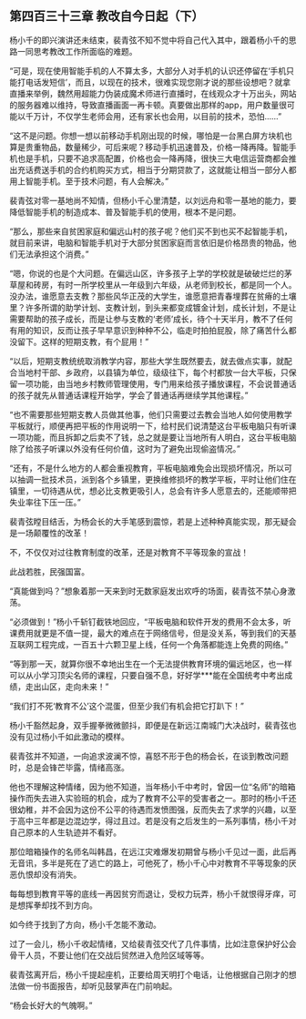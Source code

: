 ## 第四百三十三章 教改自今日起（下）
杨小千的即兴演讲还未结束，裴青弦不知不觉中将自己代入其中，跟着杨小千的思路一同思考教改工作所面临的难题。

“可是，现在使用智能手机的人不算太多，大部分人对手机的认识还停留在‘手机只能打电话发短信’，而且，以现在的技术，很难实现您刚才说的那些设想吧？就拿直播来举例，魏然用超能力伪装成魔术师进行直播时，在线观众才十万出头，网站的服务器难以维持，导致直播画面一再卡顿。真要做出那样的app，用户数量很可能以千万计，不仅学生老师会用，还有家长也会用，以目前的技术，恐怕……”

“这不是问题。你想一想以前移动手机刚出现的时候，哪怕是一台黑白屏方块机也算是贵重物品，数量稀少，可后来呢？移动手机迅速普及，价格一降再降。智能手机也是手机，只要不追求高配置，价格也会一降再降，很快三大电信运营商都会推出充话费送手机的合约机购买方式，相当于分期贷款了，这就能让相当一部分人都用上智能手机。至于技术问题，有人会解决。”

裴青弦对零一基地尚不知情，但杨小千心里清楚，以刘远舟和零一基地的能力，要降低智能手机的制造成本、普及智能手机的使用，根本不是问题。

“那么，那些来自贫困家庭和偏远山村的孩子呢？他们买不到也买不起智能手机，就目前来讲，电脑和智能手机对于大部分贫困家庭而言依旧是价格昂贵的物品，他们无法承担这个消费。”

“嗯，你说的也是个大问题。在偏远山区，许多孩子上学的学校就是破破烂烂的茅草屋和砖房，有时一所学校里从一年级到六年级，从老师到校长，都是同一个人。没办法，谁愿意去支教？那些风华正茂的大学生，谁愿意把青春埋葬在贫瘠的土壤里？许多所谓的助学计划、支教计划，到头来都变成镀金计划，成长计划，不是让需要帮助的孩子成长，而是让参与支教的‘老师’成长，待个十天半月，教不了任何有用的知识，反而让孩子早早意识到种种不公，临走时拍拍屁股，除了痛苦什么都没留下。这样的短期支教，有个屁用！”

“以后，短期支教统统取消教学内容，那些大学生既然要去，就去做点实事，就配合当地村干部、乡政府，以县镇为单位，级级往下，每个村都放一台大平板，只保留一项功能，由当地乡村教师管理使用，专门用来给孩子播放课程，不会说普通话的孩子就先从普通话课程开始学，学会了普通话再继续学其他课程。”

“也不需要那些短期支教人员做其他事，他们只需要过去教会当地人如何使用教学平板就行，顺便再把平板的作用说明一下，给村民们说清楚这台平板电脑只有听课一项功能，而且拆卸之后卖不了钱，总之就是要让当地所有人明白，这台平板电脑除了给孩子听课以外没有任何价值，这时为了避免出现偷盗情况。”

“还有，不是什么地方的人都会重视教育，平板电脑难免会出现损坏情况，所以可以抽调一批技术员，派到各个乡镇里，更换维修损坏的教学平板，平时让他们住在镇里，一切待遇从优，想必比支教更吸引人，总会有许多人愿意去的，还能顺带把失业率往下压一压。”

裴青弦瞠目结舌，为杨会长的大手笔感到震惊，若是上述种种真能实现，那无疑会是一场颠覆性的改革！

不，不仅仅对过往教育制度的改革，还是对教育不平等现象的宣战！

此战若胜，民强国富。

“真能做到吗？”想象着那一天来到时无数家庭发出欢呼的场面，裴青弦不禁心身激荡。

“必须做到！”杨小千斩钉截铁地回应，“平板电脑和软件开发的费用不会太多，听课费用就更是不值一提，最大的难点在于网络信号，但是没关系，等到我们的天基互联网工程完成，一百五十六颗卫星上线，任何一个角落都能连上免费的网络。”

“等到那一天，就算你很不幸地出生在一个无法提供教育环境的偏远地区，也一样可以从小学习顶尖名师的课程，只要自强不息，好好学***能在全国统考中考出成绩，走出山区，走向未来！”

“我们打不死‘教育不公’这个混蛋，但至少我们有机会把它打趴下！”

杨小千豁然起身，双手握拳微微颤抖，即便是在新远江南城门大决战时，裴青弦也没有见过杨小千如此激动的模样。

裴青弦并不知道，一向追求波澜不惊，喜怒不形于色的杨会长，在谈到教改问题时，总是会锋芒毕露，情绪高涨。

他也不理解这种情绪，因为他不知道，当年杨小千中考时，曾因一位“名师”的暗箱操作而失去进入实验班的机会，成为了教育不公平的受害者之一。那时的杨小千还很幼稚，并不会因为这份不公平的待遇而发愤图强，反而失去了求学的兴趣，以至于高中三年都是边混边学，得过且过。若是没有之后发生的一系列事情，杨小千对自己原本的人生轨迹并不看好。

那位暗箱操作的名师名叫韩昌，在远江灾难爆发初期曾与杨小千见过一面，此后再无音讯，多半是死在了逃亡的路上，可他死了，杨小千心中对教育不平等现象的厌恶仇恨却没有消失。

每每想到教育平等的底线一再因贫穷而退让，受权力玩弄，杨小千就恨得牙痒，可是想挥拳却找不到方向。

如今终于找到了方向，杨小千怎能不激动。

过了一会儿，杨小千收起情绪，又给裴青弦交代了几件事情，比如注意保护好公会骨干人员，不要让他们在交战后贸然进入危险区域等等。

裴青弦离开后，杨小千提起座机，正要给周天明打个电话，让他根据自己刚才的想法做一份书面报告，却听见鼓掌声在门前响起。

“杨会长好大的气魄啊。”

